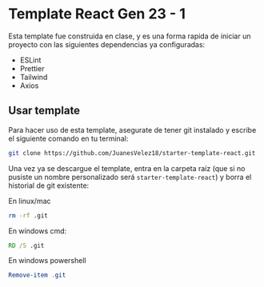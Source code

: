 # Template React Gen 23 - 1
Esta template fue construida en clase, y es una forma rapida de iniciar un proyecto con las siguientes dependencias ya configuradas:
- ESLint
- Prettier
- Tailwind
- Axios

## Usar template

Para hacer uso de esta template, asegurate de tener git instalado y escribe el siguiente comando en tu terminal:
```bash
git clone https://github.com/JuanesVelez18/starter-template-react.git
```
Una vez ya se descargue el template, entra en la carpeta raíz (que si no pusiste un nombre personalizado será `starter-template-react`) y borra el historial de git existente:

En linux/mac
```bash
rm -rf .git
```

En windows cmd:
```cmd
RD /S .git
```

En windows powershell
```powershell
Remove-item .git
```